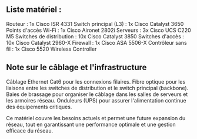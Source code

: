 ## Liste matériel :
Routeur : 1x Cisco ISR 4331
Switch principal (L3) : 1x Cisco Catalyst 3650
Points d'accès Wi-Fi : 1x Cisco Aironet 2802i
Serveurs : 3x Cisco UCS C220 M5
Switches de distribution : 10x Cisco Catalyst 3850
Switches d'accès : 10x Cisco Catalyst 2960-X
Firewall : 1x Cisco ASA 5506-X
Contrôleur sans fil : 1x Cisco 5520 Wireless Controller

## Note sur le câblage et l'infrastructure
Câblage Ethernet Cat6 pour les connexions filaires.
Fibre optique pour les liaisons entre les switches de distribution et le switch principal (backbone).
Baies de brassage pour organiser le câblage dans les salles de serveurs et les armoires réseau.
Onduleurs (UPS) pour assurer l'alimentation continue des équipements critiques.


Ce matériel couvre les besoins actuels et permet une future expansion du réseau, tout en garantissant une performance optimale et une gestion efficace du réseau.
